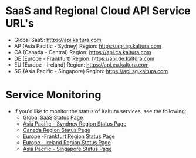 # SaaS and Regional Cloud API Service URL's
- Global SaaS: https://api.kaltura.com
- AP (Asia Pacific - Sydney) Region: https://api.ap.kaltura.com
- CA (Canada - Central) Region: https://api.ca.kaltura.com
- DE (Europe - Frankfurt) Region: https://api.de.kaltura.com
- EU (Europe - Ireland) Region: https://api.eu.kaltura.com
- SG (Asia Pacific - Singapore) Region: https://api.sg.kaltura.com

# Service Monitoring
- If you'd like to monitor the status of Kaltura services, see the following:
  - [Global SaaS Status Page](https://status.kaltura.com)
  - [Asia Pacific - Syndney Region Status Page](https://status.ap.kaltura.com)
  - [Canada Region Status Page](https://status.ca.kaltura.com)
  - [Europe -Frankfurt Region Status Page](https://status.de.kaltura.com)
  - [Europe - Ireland Region Status Page](https://status.eu.kaltura.com)
  - [Asia Pacific - Singapore Status Page](https://status.sg.kaltura.com)